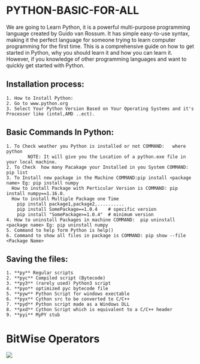# PYTHON-BASIC-FOR-ALL
We are going to Learn Python, it is a powerful multi-purpose programming language created by Guido van Rossum.  It has simple easy-to-use syntax, making it the perfect language for someone trying to learn computer programming for the first time.  This is a comprehensive guide on how to get started in Python, why you should learn it and how you can learn it. However, if you knowledge of other programming languages and want to quickly get started with Python.

## Installation process:
```
1. How to Install Python:
2. Go to www.python.org
3. Select Your Python Version Based on Your Operating Systems and it's Processer like (intel,AMD ..ect).
```

## Basic Commands In Python:
```
1. To Check weather you Python is installed or not COMMAND:   where python 
 		NOTE: It will give you the Location of a python.exe file in your local machine.
2. To Check  how many Pacakage your Installed in you System COMMAND: pip list
3. To Install new package in the Machine COMMAND:pip install <package name> Eg: pip install numpy
  How to install Package with Perticular Version is COMMAND: pip install numpy==1.16.0.
  How to install Multiple Package one Time
    pip install package1,package2,..........
    pip install SomePackage==1.0.4    # specific version
    pip install "SomePackage>=1.0.4"  # minimum version
4. How to uninstall Packages in machine COMMAND:  pip uninstall <package name> Eg: pip uninstall numpy
5. Command to help form Python is help()
6. Command to show all files in package is COMMAND: pip show --file <Package Name> 
```
## Saving the files:
``` 
1. **py** Regular scripts
2. **pyc** Compiled script (Bytecode)
3. **py3** (rarely used) Python3 script
4. **pyo** optimized pyc bytecode file
5. **pyw** Python Script for windows exectable
6. **pyx** Cython src to be converted to C/C++
7. **pyd** Python script made as a Windows DLL
8. **pxd** Cython Script which is equivalent to a C/C++ header 
9. **pyi** MyPY stub

```
# BitWise Operators
![](https://lh3.googleusercontent.com/-1Vaqg06qbw8/XQ9WCPZ_lBI/AAAAAAAAeic/G5xMe9KrFs88c1CAM8qIYvXfsHo8jUitACK8BGAs/s0/2019-06-23.png)
